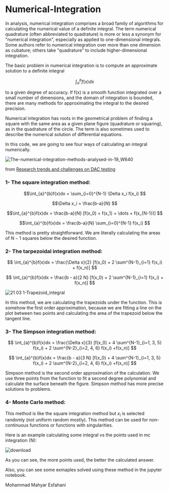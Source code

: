 # Numerical-Integration

In analysis, numerical integration comprises a broad family of algorithms for calculating the numerical value of a definite integral. The term numerical quadrature (often abbreviated to quadrature) is more or less a synonym for "numerical integration", especially as applied to one-dimensional integrals. Some authors refer to numerical integration over more than one dimension as cubature; others take "quadrature" to include higher-dimensional integration.

The basic problem in numerical integration is to compute an approximate solution to a definite integral

$$\int_{a}^{b}f(x)dx$$

to a given degree of accuracy. If f(x) is a smooth function integrated over a small number of dimensions, and the domain of integration is bounded, there are many methods for approximating the integral to the desired precision.

Numerical integration has roots in the geometrical problem of finding a square with the same area as a given plane figure (quadrature or squaring), as in the quadrature of the circle. The term is also sometimes used to describe the numerical solution of differential equations.


In this code, we are going to see four ways of calculating an integral numerically.

![The-numerical-integration-methods-analysed-in-19_W640](https://github.com/mahyar-e/Numerical-Integration/assets/78594407/face6702-f229-43c4-bfb5-3763a4ae0c05)

from [Research trends and challenges on DAC testing](https://www.researchgate.net/publication/342583119_Research_trends_and_challenges_on_DAC_testing/figures)

### 1- The square integration method:

$$\int_{a}^{b}f(x)dx = \sum_{i=0}^{N-1} \Delta x_i f(x_i) $$

$$\Delta x_i = \frac{b-a}{N} $$

$$\int_{a}^{b}f(x)dx = \frac{b-a}{N} [f(x_0) + f(x_1) + \dots + f(x_{N-1})] $$

$$\int_{a}^{b}f(x)dx = \frac{b-a}{N} \sum_{i=0}^{N-1} f(x_i) $$

This method is pretty straightforward. We are literally calculating the areas of $N - 1$ squares below the desired function.

### 2- The tarpezoidal integration method:

$$ \int_{a}^{b}f(x)dx = \frac{\Delta x}{2} [f(x_0) + 2 \sum^{N-1}_{i=1} f(x_i) + f(x_n)]  $$

$$ \int_{a}^{b}f(x)dx = \frac{b - a}{2 N} [f(x_0) + 2 \sum^{N-1}_{i=1} f(x_i) + f(x_n)]  $$

![21 03 1-Trapezoid_integral](https://github.com/mahyar-e/Numerical-Integration/assets/78594407/53984d93-9047-45ef-ab52-9e33f4ac1a02)

In this method, we are calculating the trapezoids under the function. This is somehow the first order approximation, because we are fitting a line on the plot between two points and calculating the area of  the trapezoid below the tangent line.  


### 3- The Simpson integration method:

$$ \int_{a}^{b}f(x)dx = \frac{\Delta x}{3} [f(x_0) + 4 \sum^{N-1}_{i=1, 3, 5} f(x_i) + 2 \sum^{N-2}_{i=2, 4, 6} f(x_i) +f(x_n)] $$

$$ \int_{a}^{b}f(x)dx = \frac{b - a}{3 N} [f(x_0) + 4 \sum^{N-1}_{i=1, 3, 5} f(x_i) + 2 \sum^{N-2}_{i=2, 4, 6} f(x_i) +f(x_n)] $$

Simpson method is the second order approximation of the calculation. We use three points from the function to fit a second degree polynomial and calculate the surface beneath the figure. Simpson method has more precise solutions to problems.


### 4- Monte Carlo method:

This method is like the square integration method but $x_i$ is selected randomly (not uniform random mostly). This method can be used for non-continuous functions or functions with singularities.

Here is an example calculating some integral vs the points used in mc integration (N):

![download](https://github.com/mahyar-e/Numerical-Integration/assets/78594407/0649c64e-9479-435f-bd31-d1677814211f)

As you can see, the more points used, the better the calculated answer.

Also, you can see some exmaples solved using these method in the jupyter notebook.

Mohammad Mahyar Esfahani

